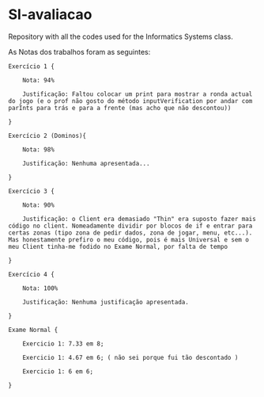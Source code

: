 # SI-avaliacao

Repository with all the codes used for the Informatics Systems class.

As Notas dos trabalhos foram as seguintes:

    Exercício 1 {

        Nota: 94%

        Justificação: Faltou colocar um print para mostrar a ronda actual do jogo (e o prof não gosto do método inputVerification por andar com parInts para trás e para a frente (mas acho que não descontou))

    }

    Exercício 2 (Dominos){

        Nota: 98%

        Justificação: Nenhuma apresentada...

    }

    Exercício 3 {

        Nota: 90%

        Justificação: o Client era demasiado "Thin" era suposto fazer mais código no client. Nomeadamente dividir por blocos de if e entrar para certas zonas (tipo zona de pedir dados, zona de jogar, menu, etc...). Mas honestamente prefiro o meu código, pois é mais Universal e sem o meu Client tinha-me fodido no Exame Normal, por falta de tempo

    }

    Exercício 4 {

        Nota: 100%

        Justificação: Nenhuma justificação apresentada.

    }

    Exame Normal {
    
        Exercicio 1: 7.33 em 8;
        
        Exercicio 1: 4.67 em 6; ( não sei porque fui tão descontado )
        
        Exercicio 1: 6 em 6;
        
    }
